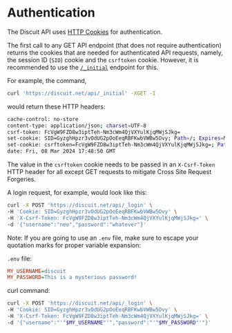 # Authentication

The Discuit API uses [HTTP Cookies](https://developer.mozilla.org/en-US/docs/Web/HTTP/Cookies) for authentication.

The first call to any GET API endpoint (that does not require authentication) returns the cookies that are needed for authenticated API requests, namely, the session ID (`SID`) cookie and the `csrftoken` cookie. However, it is recommended to use the [`/_initial`](/endpoints/initial) endpoint for this.

For example, the command,

```bash
curl 'https://discuit.net/api/_initial' -XGET -I
```

would return these HTTP headers:

```bash
cache-control: no-store
content-type: application/json; charset=UTF-8
csrf-token: FcVgW9FZD8w3iptTeh-Nm3cWm4QjVXYulKjqMWjSJkg=
set-cookie: SID=GyzghHpzr3vOdUG2pOoEeqRBFKwbVWBw5Ovy; Path=/; Expires=Mon, 03 Mar 2025 17:48:50 GMT; HttpOnly; Secure; SameSite=Lax
set-cookie: csrftoken=FcVgW9FZD8w3iptTeh-Nm3cWm4QjVXYulKjqMWjSJkg=; Path=/
date: Fri, 08 Mar 2024 17:48:50 GMT
```

The value in the `csrftoken` cookie needs to be passed in an `X-Csrf-Token` HTTP header for all except GET requests to mitigate Cross Site Request Forgeries.

A login request, for example, would look like this:

```bash
curl -X POST 'https://discuit.net/api/_login' \
-H 'Cookie: SID=GyzghHpzr3vOdUG2pOoEeqRBFKwbVWBw5Ovy' \
-H 'X-Csrf-Token: FcVgW9FZD8w3iptTeh-Nm3cWm4QjVXYulKjqMWjSJkg=' \
-d '{"username":"neo","password":"whatever"}'
```


Note: If you are going to use an `.env` file, make sure to escape your quotation marks for proper variable expansion:

`.env` file:  

```ini
MY_USERNAME=discuit
MY_PASSWORD=This is a mysterious password!
```

curl command:  

```bash
curl -X POST 'https://discuit.net/api/_login' \
-H 'Cookie: SID=GyzghHpzr3vOdUG2pOoEeqRBFKwbVWBw5Ovy' \
-H 'X-Csrf-Token: FcVgW9FZD8w3iptTeh-Nm3cWm4QjVXYulKjqMWjSJkg=' \
-d '{"username":"'"$MY_USERNAME"'","password":"'"$MY_PASSWORD"'"}'
```

